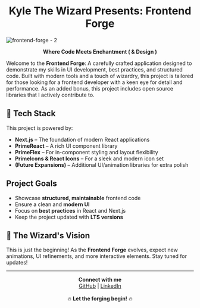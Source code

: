 <div align="center">
  <h1>Kyle The Wizard Presents: Frontend Forge</h1>
</div>  


![frontend-forge - 2](https://github.com/user-attachments/assets/cde8bf73-0338-42d7-9328-27f9256e3e15)


<div align="center">
  <strong>Where Code Meets Enchantment ( & Design )</strong>
</div>

Welcome to the **Frontend Forge**: A carefully crafted application designed to demonstrate my skills in UI development, best practices, and structured code. Built with modern tools and a touch of wizardry, this project is tailored for those looking for a frontend developer with a keen eye for detail and performance. As an added bonus, this project includes open source libraries that I actively contribute to. 

## 🔮 Tech Stack  
This project is powered by:  
- **Next.js** – The foundation of modern React applications  
- **PrimeReact** – A rich UI component library  
- **PrimeFlex** – For in-component styling and layout flexibility  
- **PrimeIcons & React Icons** – For a sleek and modern icon set  
- **(Future Expansions)** – Additional UI/animation libraries for extra polish  

## Project Goals  
- Showcase **structured, maintainable** frontend code  
- Ensure a clean and **modern UI**  
- Focus on **best practices** in React and Next.js  
- Keep the project updated with **LTS versions**  

## 🧙 The Wizard's Vision  
This is just the beginning! As the **Frontend Forge** evolves, expect new animations, UI refinements, and more interactive elements. Stay tuned for updates!  

---  

<div align="center">
  <strong>Connect with me</strong>  
  <br>
  <a href="https://github.com/yourusername">GitHub</a> | <a href="https://linkedin.com/in/yourname">LinkedIn</a>  
  <br><br>
  🔥 <strong>Let the forging begin!</strong> 🔥
</div>
